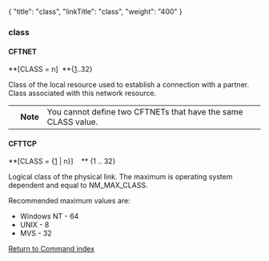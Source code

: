 {
    "title": "class",
    "linkTitle": "class",
    "weight": "400"
}<span id="class"></span>

### class

#### CFTNET

**\[CLASS = n\]  **{<span style="text-decoration: underline;">1</span>..32}

Class of the local resource used to establish a connection with a partner. Class associated with this network resource.

<table>
   <tbody>
      <tr>
         <td>         </td>
         <td><span><strong>Note</strong></span>         </td>
         <td>You cannot define two CFTNETs that have the same CLASS value.         </td>
      </tr>
   </tbody>
</table>

#### CFTTCP

**\[CLASS = {<span style="text-decoration: underline;">1</span>
| n}\]    ** {1 .. 32}

Logical class of the physical link. The maximum is operating system dependent
and equal to NM\_MAX\_CLASS.

Recommended maximum values are:

-   Windows NT - 64
-   UNIX - 8
-   MVS - 32

[Return to Command index](../../)
